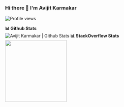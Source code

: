 <!--
**AvijitKarmakar/AvijitKarmakar** is a ✨ _special_ ✨ repository because its `README.md` (this file) appears on your GitHub profile.

Here are some ideas to get you started:

- 🔭 I’m currently working on ...
- 🌱 I’m currently learning ...
- 👯 I’m looking to collaborate on ...
- 🤔 I’m looking for help with ...
- 💬 Ask me about ...
- 📫 How to reach me: ...
- 😄 Pronouns: ...
- ⚡ Fun fact: ...
-->

### Hi there 👋 I'm Avijit Karmakar

![Profile views](https://gpvc.arturio.dev/AvijitKarmakar)

<tr>
  <td>
    <b>📊 Github Stats</b>
    <br />
    <img src="https://github-readme-stats.vercel.app/api?username=AvijitKarmakar&count_private=true&show_icons=true&include_all_commits=true" alt="Avijit Karmakar | Github Stats" />
  </td>
  <td>
    <b>📊 StackOverflow Stats</b>
    <a href="https://stackoverflow.com/users/5294091/avijit-karmakar"><img src="https://github-readme-stackoverflow.vercel.app/?userID=5294091" height="200"></a>
  </td>
</p>
